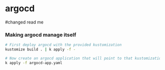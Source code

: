 # argocd
#changed read me
### Making argocd manage itself
```bash
# First deploy argocd with the provided kustomization
kustomize build . | k apply -f -

# Now create an argocd application that will point to that kustomization so that any change in the files gets reflected
k apply -f argocd-app.yaml
```
